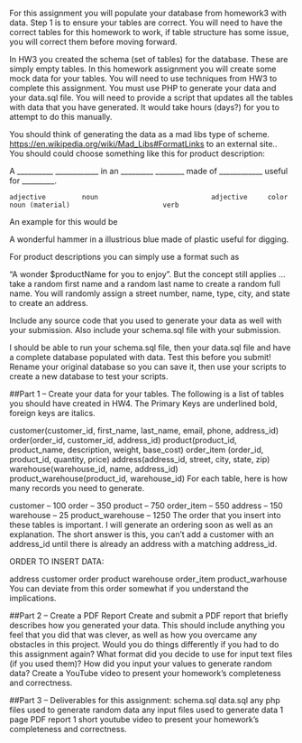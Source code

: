 For this assignment you will populate your database from homework3 with data.  Step 1 is to ensure your tables are correct.  You will need to have the correct tables for this homework to work, if table structure has some issue, you will correct them before moving forward.

In HW3 you created the schema (set of tables) for the database.  These are simply empty tables.  In this homework assignment you will create some mock data for your tables.  You will need to use techniques from HW3 to complete this assignment.  You must use PHP to generate your data and your data.sql file.  You will need to provide a script that updates all the tables with data that you have generated.  It would take hours (days?) for you to attempt to do this manually.

You should think of generating the data as a mad libs type of scheme.  https://en.wikipedia.org/wiki/Mad_Libs#FormatLinks to an external site..  You should could choose something like this for product description:

A __________  ____________ in an _________ ________ made of ____________ useful for _________.

    adjective         noun                            adjective     color                           noun (material)                       verb

An example for this would be

A wonderful hammer in a illustrious blue made of plastic useful for digging. 

For product descriptions you can simply use a format such as

“A wonder $productName for you to enjoy”.   But the concept still applies … take a random first name and a random last name to create a random full name.  You will randomly assign a street number, name, type, city, and state to create an address.

Include any source code that you used to generate your data as well with your submission.  Also include your schema.sql file with your submission.

I should be able to run your schema.sql file, then your data.sql file and have a complete database populated with data.  Test this before you submit!  Rename your original database so you can save it, then use your scripts to create a new database to test your scripts.

##Part 1 – Create your data for your tables.
The following is a list of tables you should have created in HW4.  The Primary Keys are underlined bold, foreign keys are italics.

customer(customer_id, first_name, last_name, email, phone, address_id)
order(order_id, customer_id, address_id)
product(product_id, product_name, description, weight, base_cost)
order_item (order_id, product_id, quantity, price)
address(address_id, street, city, state, zip)
warehouse(warehouse_id, name, address_id)
product_warehouse(product_id, warehouse_id)
For each table, here is how many records you need to generate.

customer – 100
order – 350
product – 750
order_item – 550
address – 150
warehouse – 25
product_warehouse – 1250
The order that you insert into these tables is important.  I will generate an ordering soon as well as an explanation.  The short answer is this, you can’t add a customer with an address_id until there is already an address with a matching address_id.

ORDER TO INSERT DATA:

address
customer
order
product
warehouse
order_item
product_warhouse
You can deviate from this order somewhat if you understand the implications.

##Part 2 – Create a PDF Report
Create and submit a PDF report that briefly describes how you generated your data.  This should include anything you feel that you did that was clever, as well as how you overcame any obstacles in this project.  Would you do things differently if you had to do this assignment again?  What format did you decide to use for input text files (if you used them)?  How did you input your values to generate random data?  Create a YouTube video to present your homework’s completeness and correctness.

##Part 3 – Deliverables for this assignment:
schema.sql
data.sql
any php files used to generate random data
any input files used to generate data
1 page PDF report
1 short youtube video to present your homework’s completeness and correctness.
